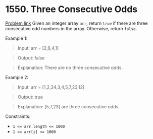 # 1550. Three Consecutive Odds

[Problem link](https://leetcode.com/problems/three-consecutive-odds)
Given an integer array `arr`, return `true` if there are three consecutive odd numbers in the array. Otherwise, return `false`.
 

Example 1:

> Input: arr = [2,6,4,1]

> Output: false

> Explanation: There are no three consecutive odds.

Example 2:

> Input: arr = [1,2,34,3,4,5,7,23,12]

> Output: true

> Explanation: [5,7,23] are three consecutive odds.
 

Constraints:

- `1 <= arr.length <= 1000`
- `1 <= arr[i] <= 1000`
